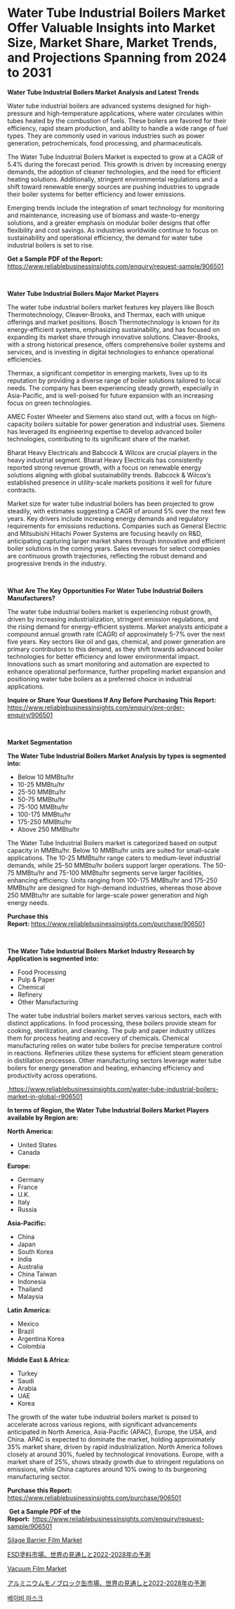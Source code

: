 <p><h1>Water Tube Industrial Boilers Market Offer Valuable Insights into Market Size, Market Share, Market Trends, and Projections Spanning from 2024 to 2031</h1></p><p><strong>Water Tube Industrial Boilers Market Analysis and Latest Trends</strong></p>
<p><p>Water tube industrial boilers are advanced systems designed for high-pressure and high-temperature applications, where water circulates within tubes heated by the combustion of fuels. These boilers are favored for their efficiency, rapid steam production, and ability to handle a wide range of fuel types. They are commonly used in various industries such as power generation, petrochemicals, food processing, and pharmaceuticals.</p><p>The Water Tube Industrial Boilers Market is expected to grow at a CAGR of 5.4% during the forecast period. This growth is driven by increasing energy demands, the adoption of cleaner technologies, and the need for efficient heating solutions. Additionally, stringent environmental regulations and a shift toward renewable energy sources are pushing industries to upgrade their boiler systems for better efficiency and lower emissions.</p><p>Emerging trends include the integration of smart technology for monitoring and maintenance, increasing use of biomass and waste-to-energy solutions, and a greater emphasis on modular boiler designs that offer flexibility and cost savings. As industries worldwide continue to focus on sustainability and operational efficiency, the demand for water tube industrial boilers is set to rise.</p></p>
<p><strong>Get a Sample PDF of the Report:&nbsp;</strong> <a href="https://www.reliablebusinessinsights.com/enquiry/request-sample/906501">https://www.reliablebusinessinsights.com/enquiry/request-sample/906501</a></p>
<p>&nbsp;</p>
<p><strong>Water Tube Industrial Boilers Major Market Players</strong></p>
<p><p>The water tube industrial boilers market features key players like Bosch Thermotechnology, Cleaver-Brooks, and Thermax, each with unique offerings and market positions. Bosch Thermotechnology is known for its energy-efficient systems, emphasizing sustainability, and has focused on expanding its market share through innovative solutions. Cleaver-Brooks, with a strong historical presence, offers comprehensive boiler systems and services, and is investing in digital technologies to enhance operational efficiencies.</p><p>Thermax, a significant competitor in emerging markets, lives up to its reputation by providing a diverse range of boiler solutions tailored to local needs. The company has been experiencing steady growth, especially in Asia-Pacific, and is well-poised for future expansion with an increasing focus on green technologies.</p><p>AMEC Foster Wheeler and Siemens also stand out, with a focus on high-capacity boilers suitable for power generation and industrial uses. Siemens has leveraged its engineering expertise to develop advanced boiler technologies, contributing to its significant share of the market.</p><p>Bharat Heavy Electricals and Babcock & Wilcox are crucial players in the heavy industrial segment. Bharat Heavy Electricals has consistently reported strong revenue growth, with a focus on renewable energy solutions aligning with global sustainability trends. Babcock & Wilcox’s established presence in utility-scale markets positions it well for future contracts.</p><p>Market size for water tube industrial boilers has been projected to grow steadily, with estimates suggesting a CAGR of around 5% over the next few years. Key drivers include increasing energy demands and regulatory requirements for emissions reductions. Companies such as General Electric and Mitsubishi Hitachi Power Systems are focusing heavily on R&D, anticipating capturing larger market shares through innovative and efficient boiler solutions in the coming years. Sales revenues for select companies are continuous growth trajectories, reflecting the robust demand and progressive trends in the industry.</p></p>
<p>&nbsp;</p>
<p><strong>What Are The Key Opportunities For Water Tube Industrial Boilers Manufacturers?</strong></p>
<p><p>The water tube industrial boilers market is experiencing robust growth, driven by increasing industrialization, stringent emission regulations, and the rising demand for energy-efficient systems. Market analysts anticipate a compound annual growth rate (CAGR) of approximately 5-7% over the next five years. Key sectors like oil and gas, chemical, and power generation are primary contributors to this demand, as they shift towards advanced boiler technologies for better efficiency and lower environmental impact. Innovations such as smart monitoring and automation are expected to enhance operational performance, further propelling market expansion and positioning water tube boilers as a preferred choice in industrial applications.</p></p>
<p><strong>Inquire or Share Your Questions If Any Before Purchasing This Report:</strong> <a href="https://www.reliablebusinessinsights.com/enquiry/pre-order-enquiry/906501">https://www.reliablebusinessinsights.com/enquiry/pre-order-enquiry/906501</a></p>
<p>&nbsp;</p>
<p><strong>Market Segmentation</strong></p>
<p><strong>The Water Tube Industrial Boilers Market Analysis by types is segmented into:</strong></p>
<p><ul><li>Below 10 MMBtu/hr</li><li>10-25 MMBtu/hr</li><li>25-50 MMBtu/hr</li><li>50-75 MMBtu/hr</li><li>75-100 MMBtu/hr</li><li>100-175 MMBtu/hr</li><li>175-250 MMBtu/hr</li><li>Above 250 MMBtu/hr</li></ul></p>
<p><p>The Water Tube Industrial Boilers market is categorized based on output capacity in MMBtu/hr. Below 10 MMBtu/hr units are suited for small-scale applications. The 10-25 MMBtu/hr range caters to medium-level industrial demands, while 25-50 MMBtu/hr boilers support larger operations. The 50-75 MMBtu/hr and 75-100 MMBtu/hr segments serve larger facilities, enhancing efficiency. Units ranging from 100-175 MMBtu/hr and 175-250 MMBtu/hr are designed for high-demand industries, whereas those above 250 MMBtu/hr are suitable for large-scale power generation and high energy needs.</p></p>
<p><strong>Purchase this Report:&nbsp;</strong><a href="https://www.reliablebusinessinsights.com/purchase/906501">https://www.reliablebusinessinsights.com/purchase/906501</a></p>
<p>&nbsp;</p>
<p><strong>The Water Tube Industrial Boilers Market Industry Research by Application is segmented into:</strong></p>
<p><ul><li>Food Processing</li><li>Pulp & Paper</li><li>Chemical</li><li>Refinery</li><li>Other Manufacturing</li></ul></p>
<p><p>The water tube industrial boilers market serves various sectors, each with distinct applications. In food processing, these boilers provide steam for cooking, sterilization, and cleaning. The pulp and paper industry utilizes them for process heating and recovery of chemicals. Chemical manufacturing relies on water tube boilers for precise temperature control in reactions. Refineries utilize these systems for efficient steam generation in distillation processes. Other manufacturing sectors leverage water tube boilers for energy generation and heating, enhancing efficiency and productivity across operations.</p></p>
<p><a href="https://www.reliablebusinessinsights.com/water-tube-industrial-boilers-market-in-global-r906501">&nbsp;https://www.reliablebusinessinsights.com/water-tube-industrial-boilers-market-in-global-r906501</a></p>
<p><strong>In terms of Region, the Water Tube Industrial Boilers Market Players available by Region are:</strong></p>
<p>
    <p> <strong> North America: </strong>
        <ul>
            <li>United States</li>
            <li>Canada</li>
        </ul>
        </p> 
    <p> <strong> Europe: </strong>
        <ul>
            <li>Germany</li>
            <li>France</li>
            <li>U.K.</li>
            <li>Italy</li>
            <li>Russia</li>
        </ul>
        </p> 
    <p> <strong> Asia-Pacific: </strong>
        <ul>
            <li>China</li>
            <li>Japan</li>
            <li>South Korea</li>
            <li>India</li>
            <li>Australia</li>
            <li>China Taiwan</li>
            <li>Indonesia</li>
            <li>Thailand</li>
            <li>Malaysia</li>
        </ul>
        </p> 
    <p> <strong> Latin America: </strong>
        <ul>
            <li>Mexico</li>
            <li>Brazil</li>
            <li>Argentina Korea</li>
            <li>Colombia</li>
        </ul>
        </p> 
    <p> <strong> Middle East & Africa: </strong>
        <ul>
            <li>Turkey</li>
            <li>Saudi</li>
            <li>Arabia</li>
            <li>UAE</li>
            <li>Korea</li>
        </ul>
    </p>
    </p>
<p><p>The growth of the water tube industrial boilers market is poised to accelerate across various regions, with significant advancements anticipated in North America, Asia-Pacific (APAC), Europe, the USA, and China. APAC is expected to dominate the market, holding approximately 35% market share, driven by rapid industrialization. North America follows closely at around 30%, fueled by technological innovations. Europe, with a market share of 25%, shows steady growth due to stringent regulations on emissions, while China captures around 10% owing to its burgeoning manufacturing sector.</p></p>
<p><strong>Purchase this Report: </strong><a href="https://www.reliablebusinessinsights.com/purchase/906501">https://www.reliablebusinessinsights.com/purchase/906501</a></p>
<p>&nbsp;<strong>Get a Sample PDF of the Report:&nbsp;&nbsp;</strong><a href="https://www.reliablebusinessinsights.com/enquiry/request-sample/906501">https://www.reliablebusinessinsights.com/enquiry/request-sample/906501</a></p>
<p><strong></strong></p>
<p><p><a href="https://issuu.com/reportprime-2/docs/silage-barrier-film-market-size-203_3406bee5f56e5f">Silage Barrier Film Market</a></p><p><a href="https://medium.com/@maudward1907/esd-paint-market-global-outlook-and-forecast-2022-2028-3604c2783d84">ESD塗料市場、世界の見通しと2022-2028年の予測</a></p><p><a href="https://issuu.com/reportprime-2/docs/vacuum-film-market-size-2030.pptx_eca2e1d8a9f9f8">Vacuum Film Market</a></p><p><a href="https://medium.com/@rusty-marie2024/aluminium-monobloc-can-market-global-outlook-and-forecast-2022-2028-market-%E3%81%AF-%E3%82%B3%E3%82%B9%E3%83%88%E7%AE%A1%E7%90%86%E3%81%A8%E5%8A%B9%E7%8E%87%E5%90%91%E4%B8%8A%E3%82%92%E5%84%AA%E5%85%88%E3%81%97%E3%81%BE%E3%81%99-45d41e88c8f8?postPublishedType=initial">アルミニウムモノブロック缶市場、世界の見通しと2022-2028年の予測</a></p><p><a href="https://medium.com/@avaoneill70/%EC%95%84%EA%B8%B0-%EB%A7%88%EC%8A%A4%ED%81%AC-%EC%8B%9C%EC%9E%A5-%EA%B7%9C%EB%AA%A8-%EB%B0%8F-%EC%A0%90%EC%9C%A0%EC%9C%A8-%EB%B6%84%EC%84%9D-%EC%84%B1%EC%9E%A5-%EC%B6%94%EC%84%B8-%EB%B0%8F-%EC%98%88%EC%B8%A1-2024-2031-fd274b7af9f4">베이비 마스크</a></p></p>